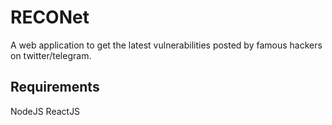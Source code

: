 # RECONet

A web application to get the latest vulnerabilities posted by famous hackers on twitter/telegram.

## Requirements

NodeJS
ReactJS


